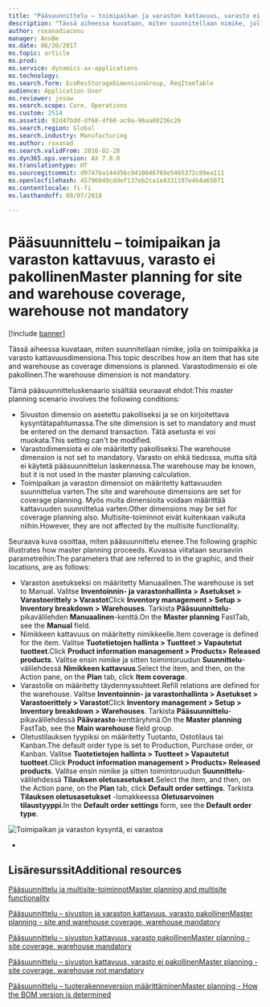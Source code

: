 ```yaml
---
title: "Pääsuunnittelu – toimipaikan ja varaston kattavuus, varasto ei pakollinen"
description: "Tässä aiheessa kuvataan, miten suunnitellaan nimike, jolla on toimipaikka ja varasto kattavuusdimensiona. Varastodimensio ei ole pakollinen."
author: roxanadiaconu
manager: AnnBe
ms.date: 06/20/2017
ms.topic: article
ms.prod: 
ms.service: dynamics-ax-applications
ms.technology: 
ms.search.form: EcoResStorageDimensionGroup, ReqItemTable
audience: Application User
ms.reviewer: josaw
ms.search.scope: Core, Operations
ms.custom: 2514
ms.assetid: 92d47bdd-df68-4f60-ac9a-96aa08236c26
ms.search.region: Global
ms.search.industry: Manufacturing
ms.author: roxanad
ms.search.validFrom: 2016-02-28
ms.dyn365.ops.version: AX 7.0.0
ms.translationtype: HT
ms.sourcegitcommit: d9747ba144d56c9410846769e5465372c89ea111
ms.openlocfilehash: 45796049cddef137eb2ca1e4331197e4b4a65071
ms.contentlocale: fi-fi
ms.lasthandoff: 08/07/2018

---
```


# <a name="master-planning-for-site-and-warehouse-coverage-warehouse-not-mandatory"></a><span data-ttu-id="f7e82-104">Pääsuunnittelu – toimipaikan ja varaston kattavuus, varasto ei pakollinen</span><span class="sxs-lookup"><span data-stu-id="f7e82-104">Master planning for site and warehouse coverage, warehouse not mandatory</span></span>

[!include [banner](../includes/banner.md)]

<span data-ttu-id="f7e82-105">Tässä aiheessa kuvataan, miten suunnitellaan nimike, jolla on toimipaikka ja varasto kattavuusdimensiona.</span><span class="sxs-lookup"><span data-stu-id="f7e82-105">This topic describes how an item that has site and warehouse as coverage dimensions is planned.</span></span> <span data-ttu-id="f7e82-106">Varastodimensio ei ole pakollinen.</span><span class="sxs-lookup"><span data-stu-id="f7e82-106">The warehouse dimension is not mandatory.</span></span>

<span data-ttu-id="f7e82-107">Tämä pääsuunnitteluskenaario sisältää seuraavat ehdot:</span><span class="sxs-lookup"><span data-stu-id="f7e82-107">This master planning scenario involves the following conditions:</span></span>

-   <span data-ttu-id="f7e82-108">Sivuston dimensio on asetettu pakolliseksi ja se on kirjoitettava kysyntätapahtumassa.</span><span class="sxs-lookup"><span data-stu-id="f7e82-108">The site dimension is set to mandatory and must be entered on the demand transaction.</span></span> <span data-ttu-id="f7e82-109">Tätä asetusta ei voi muokata.</span><span class="sxs-lookup"><span data-stu-id="f7e82-109">This setting can't be modified.</span></span>
-   <span data-ttu-id="f7e82-110">Varastodimensiota ei ole määritetty pakolliseksi.</span><span class="sxs-lookup"><span data-stu-id="f7e82-110">The warehouse dimension is not set to mandatory.</span></span> <span data-ttu-id="f7e82-111">Varasto on ehkä tiedossa, mutta sitä ei käytetä pääsuunnittelun laskennassa.</span><span class="sxs-lookup"><span data-stu-id="f7e82-111">The warehouse may be known, but it is not used in the master planning calculation.</span></span>
-   <span data-ttu-id="f7e82-112">Toimipaikan ja varaston dimensiot on määritetty kattavuuden suunnittelua varten.</span><span class="sxs-lookup"><span data-stu-id="f7e82-112">The site and warehouse dimensions are set for coverage planning.</span></span> <span data-ttu-id="f7e82-113">Myös muita dimensioita voidaan määrittää kattavuuden suunnittelua varten.</span><span class="sxs-lookup"><span data-stu-id="f7e82-113">Other dimensions may be set for coverage planning also.</span></span> <span data-ttu-id="f7e82-114">Multisite-toiminnot eivät kuitenkaan vaikuta niihin.</span><span class="sxs-lookup"><span data-stu-id="f7e82-114">However, they are not affected by the multisite functionality.</span></span>

<span data-ttu-id="f7e82-115">Seuraava kuva osoittaa, miten pääsuunnittelu etenee.</span><span class="sxs-lookup"><span data-stu-id="f7e82-115">The following graphic illustrates how master planning proceeds.</span></span> <span data-ttu-id="f7e82-116">Kuvassa viitataan seuraaviin parametreihin:</span><span class="sxs-lookup"><span data-stu-id="f7e82-116">The parameters that are referred to in the graphic, and their locations, are as follows:</span></span>
-   <span data-ttu-id="f7e82-117">Varaston asetukseksi on määritetty Manuaalinen.</span><span class="sxs-lookup"><span data-stu-id="f7e82-117">The warehouse is set to Manual.</span></span> <span data-ttu-id="f7e82-118">Valitse **Inventoinnin- ja varastonhallinta &gt; Asetukset &gt; Varastoerittely &gt; Varastot**</span><span class="sxs-lookup"><span data-stu-id="f7e82-118">Click **Inventory management &gt; Setup &gt; Inventory breakdown &gt; Warehouses**.</span></span> <span data-ttu-id="f7e82-119">Tarkista **Pääsuunnittelu**-pikavälilehden **Manuaalinen**-kenttä.</span><span class="sxs-lookup"><span data-stu-id="f7e82-119">On the **Master planning** FastTab, see the **Manual** field.</span></span>
-   <span data-ttu-id="f7e82-120">Nimikkeen kattavuus on määritetty nimikkeelle.</span><span class="sxs-lookup"><span data-stu-id="f7e82-120">Item coverage is defined for the item.</span></span> <span data-ttu-id="f7e82-121">Valitse **Tuotetietojen hallinta &gt; Tuotteet &gt; Vapautetut tuotteet**.</span><span class="sxs-lookup"><span data-stu-id="f7e82-121">Click **Product information management &gt; Products&gt; Released products**.</span></span> <span data-ttu-id="f7e82-122">Valitse ensin nimike ja sitten toimintoruudun **Suunnittelu**-välilehdessä **Nimikkeen kattavuus**.</span><span class="sxs-lookup"><span data-stu-id="f7e82-122">Select the item, and then, on the Action pane, on the **Plan** tab, click **Item coverage**.</span></span>
-   <span data-ttu-id="f7e82-123">Varastolle on määritetty täydennyssuhteet.</span><span class="sxs-lookup"><span data-stu-id="f7e82-123">Refill relations are defined for the warehouse.</span></span> <span data-ttu-id="f7e82-124">Valitse **Inventoinnin- ja varastonhallinta &gt; Asetukset &gt; Varastoerittely &gt; Varastot**</span><span class="sxs-lookup"><span data-stu-id="f7e82-124">Click **Inventory management &gt; Setup &gt; Inventory breakdown &gt; Warehouses**.</span></span> <span data-ttu-id="f7e82-125">Tarkista **Pääsuunnittelu**-pikavälilehdessä **Päävarasto**-kenttäryhmä.</span><span class="sxs-lookup"><span data-stu-id="f7e82-125">On the **Master planning** FastTab, see the **Main warehouse** field group.</span></span>
-   <span data-ttu-id="f7e82-126">Oletustilauksen tyypiksi on määritetty Tuotanto, Ostotilaus tai Kanban.</span><span class="sxs-lookup"><span data-stu-id="f7e82-126">The default order type is set to Production, Purchase order, or Kanban.</span></span> <span data-ttu-id="f7e82-127">Valitse **Tuotetietojen hallinta &gt; Tuotteet &gt; Vapautetut tuotteet**.</span><span class="sxs-lookup"><span data-stu-id="f7e82-127">Click **Product information management &gt; Products&gt; Released products**.</span></span> <span data-ttu-id="f7e82-128">Valitse ensin nimike ja sitten toimintoruudun **Suunnittelu**-välilehdessä **Tilauksen oletusasetukset**.</span><span class="sxs-lookup"><span data-stu-id="f7e82-128">Select the item, and then, on the Action pane, on the **Plan** tab, click **Default order settings**.</span></span> <span data-ttu-id="f7e82-129">Tarkista **Tilauksen oletusasetukset** -lomakkeessa **Oletusarvoinen tilaustyyppi**.</span><span class="sxs-lookup"><span data-stu-id="f7e82-129">In the **Default order settings** form, see the **Default order type**.</span></span>

![Toimipaikan ja varaston kysyntä, ei varastoa](./media/multisitedemandexplosionscenarioforsiteandwarehousecoveragewarehousenotmandatory.jpg)


-



<a name="additional-resources"></a><span data-ttu-id="f7e82-131">Lisäresurssit</span><span class="sxs-lookup"><span data-stu-id="f7e82-131">Additional resources</span></span>
--------

[<span data-ttu-id="f7e82-132">Pääsuunnittelu ja multisite-toiminnot</span><span class="sxs-lookup"><span data-stu-id="f7e82-132">Master planning and multisite functionality</span></span>](master-plan-multisite-functionality.md)

[<span data-ttu-id="f7e82-133">Pääsuunnittelu – sivuston ja varaston kattavuus, varasto pakollinen</span><span class="sxs-lookup"><span data-stu-id="f7e82-133">Master planning - site and warehouse coverage, warehouse mandatory</span></span>](master-plan-site-warehouse-coverage-warehouse-mandatory.md)

[<span data-ttu-id="f7e82-134">Pääsuunnittelu – sivuston kattavuus, varasto pakollinen</span><span class="sxs-lookup"><span data-stu-id="f7e82-134">Master planning - site coverage, warehouse mandatory</span></span>](master-plan-site-coverage-warehouse-mandatory.md)

[<span data-ttu-id="f7e82-135">Pääsuunnittelu – sivuston kattavuus, varasto ei pakollinen</span><span class="sxs-lookup"><span data-stu-id="f7e82-135">Master planning - site coverage, warehouse not mandatory</span></span>](master-plan-site-coverage-warehouse-not-mandatory.md)

[<span data-ttu-id="f7e82-136">Pääsuunnittelu – tuoterakenneversion määrittäminen</span><span class="sxs-lookup"><span data-stu-id="f7e82-136">Master planning - How the BOM version is determined</span></span>](master-plan-bom-version-determined.md)




